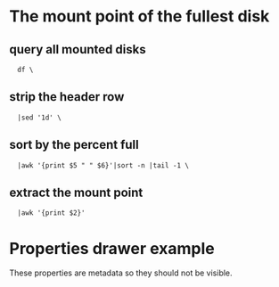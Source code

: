 # The mount point of the fullest disk

## query all mounted disks
```
  df \
```

## strip the header row
```
  |sed '1d' \
```

## sort by the percent full
```
  |awk '{print $5 " " $6}'|sort -n |tail -1 \
```

## extract the mount point
```
  |awk '{print $2}'
```

# Properties drawer example

These properties are metadata so they should not be visible.

